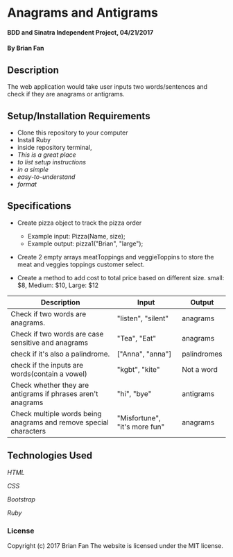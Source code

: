 # Anagrams and Antigrams

#### BDD and Sinatra Independent Project, 04/21/2017

#### By Brian Fan

## Description

The web application would take user inputs two words/sentences and check if they are anagrams or antigrams.

## Setup/Installation Requirements

* Clone this repository to your computer
* Install Ruby
* inside repository terminal,
* _This is a great place_
* _to list setup instructions_
* _in a simple_
* _easy-to-understand_
* _format_



## Specifications
* Create pizza object to track the pizza order
  * Example input: Pizza(Name, size);
  * Example output: pizza1("Brian", "large");

* Create 2 empty arrays meatToppings and veggieToppins to store the meat and veggies toppings customer select.

* Create a method to add cost to total price based on different size. small: $8, Medium: $10, Large: $12

| Description | Input | Output |
|-------------|-------|--------|
| Check if two words are anagrams. | "listen", "silent" | anagrams |
| Check if two words are case sensitive and anagrams | "Tea", "Eat" | anagrams |
| check if it's also a palindrome. | ["Anna", "anna"] | palindromes |
| check if the inputs are words(contain a vowel) | "kgbt", "kite" | Not a word|
| Check whether they are antigrams if phrases aren't anagrams | "hi", "bye" | antigrams |
| Check multiple words being anagrams and remove special characters | "Misfortune", "it's more fun" | anagrams |


## Technologies Used

_HTML_

_CSS_

_Bootstrap_

_Ruby_

### License

Copyright (c) 2017 Brian Fan
The website is licensed under the MIT license.
